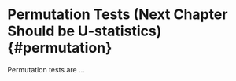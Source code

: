 # Permutation Tests (Next Chapter Should be U-statistics) {#permutation}

<!--
- Make sure to refer back to plots in the viz chapter and consider how the
  material here relates to answering the questions posed in viz chapter
-->

Permutation tests are ...


